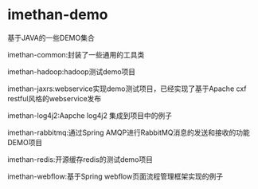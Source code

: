 # imethan-demo
基于JAVA的一些DEMO集合

imethan-common:封装了一些通用的工具类


imethan-hadoop:hadoop测试demo项目

imethan-jaxrs:webservice实现demo测试项目，已经实现了基于Apache cxf restful风格的webservice发布

imethan-log4j2:Aapche log4j2 集成到项目中的例子

imethan-rabbitmq:通过Spring AMQP进行RabbitMQ消息的发送和接收的功能DEMO项目

imethan-redis:开源缓存redis的测试demo项目

imethan-webflow:基于Spring webflow页面流程管理框架实现的例子
